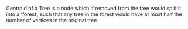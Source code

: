 Centroid of a Tree is a node which if removed from the tree would split it into a ‘forest’, such that any tree in the 
forest would have at most half the number of vertices in the original tree.

